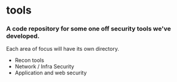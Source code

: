 # tools

### A code repository for some one off security tools we've developed. 
Each area of focus will have its own directory. 

- Recon tools
- Network / Infra Security
- Application and web security



